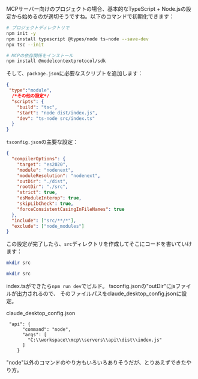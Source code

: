 MCPサーバー向けのプロジェクトの場合、基本的なTypeScript + Node.jsの設定から始めるのが適切そうですね。以下のコマンドで初期化できます：

```bash
# プロジェクトディレクトリで
npm init -y
npm install typescript @types/node ts-node --save-dev
npx tsc --init

# MCPの依存関係をインストール
npm install @modelcontextprotocol/sdk
```

そして、`package.json`に必要なスクリプトを追加します：

```json
{
 "type":"module",
  /*その他の設定*/
  "scripts": {
    "build": "tsc",
    "start": "node dist/index.js",
    "dev": "ts-node src/index.ts"
  }
}
```

`tsconfig.json`の主要な設定：
```json
{
  "compilerOptions": {
    "target": "es2020",
    "module": "nodenext",
    "moduleResolution": "nodenext",
    "outDir": "./dist",
    "rootDir": "./src",
    "strict": true,
    "esModuleInterop": true,
    "skipLibCheck": true,
    "forceConsistentCasingInFileNames": true
  },
  "include": ["src/**/*"],
  "exclude": ["node_modules"]
}
```

この設定が完了したら、`src`ディレクトリを作成してそこにコードを書いていけます：
```bash
mkdir src
```



```bash
mkdir src
```

index.tsができたら`npm run dev`でビルド。
tsconfig.jsonの"outDir"にjsファイルが出力されるので、
そのファイルパスをclaude_desktop_config.jsonに設定。

claude_desktop_config.json
```
 "api": {
      "command": "node",
      "args": [
        "C:\\workspace\\mcp\\servers\\api\\dist\\index.js"
      ]
    }
```

"node"以外のコマンドのやり方もいろいろありそうだが、とりあえずできたやり方。